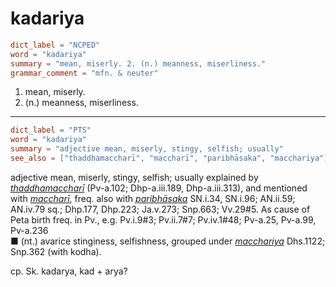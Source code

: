 # kadariya

``` toml
dict_label = "NCPED"
word = "kadariya"
summary = "mean, miserly. 2. (n.) meanness, miserliness."
grammar_comment = "mfn. & neuter"
```

1. mean, miserly.
2. (n.) meanness, miserliness.

--------------------

``` toml
dict_label = "PTS"
word = "kadariya"
summary = "adjective mean, miserly, stingy, selfish; usually"
see_also = ["thaddhamaccharī", "maccharī", "paribhāsaka", "macchariya"]
```

adjective mean, miserly, stingy, selfish; usually explained by *[thaddhamaccharī](thaddhamaccharī.md)* (Pv\-a.102; Dhp\-a.iii.189, Dhp\-a.iii.313), and mentioned with *[maccharī](maccharī.md)*, freq. also with *[paribhāsaka](paribhāsaka.md)* SN.i.34, SN.i.96; AN.ii.59; AN.iv.79 sq.; Dhp.177, Dhp.223; Ja.v.273; Snp.663; Vv.29#5. As cause of Peta birth freq. in Pv., e.g. Pv.i.9#3; Pv.ii.7#7; Pv.iv.1#48; Pv\-a.25, Pv\-a.99, Pv\-a.236  
■ (nt.) avarice stinginess, selfishness, grouped under *[macchariya](macchariya.md)* Dhs.1122; Snp.362 (with kodha).

cp. Sk. kadarya, kad \+ arya?

